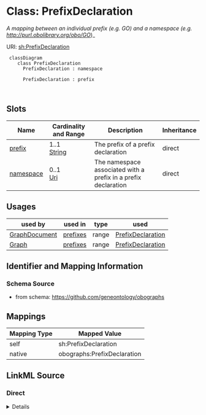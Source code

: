 # Class: PrefixDeclaration
_A mapping between an individual prefix (e.g. GO) and a namespace (e.g. http://purl.obolibrary.org/obo/GO_)_




URI: [sh:PrefixDeclaration](https://w3id.org/shacl/PrefixDeclaration)



```{mermaid}
 classDiagram
    class PrefixDeclaration
      PrefixDeclaration : namespace
        
      PrefixDeclaration : prefix
        
      
```




<!-- no inheritance hierarchy -->


## Slots

| Name | Cardinality and Range | Description | Inheritance |
| ---  | --- | --- | --- |
| [prefix](prefix.md) | 1..1 <br/> [String](String.md) | The prefix of a prefix declaration | direct |
| [namespace](namespace.md) | 0..1 <br/> [Uri](Uri.md) | The namespace associated with a prefix in a prefix declaration | direct |





## Usages

| used by | used in | type | used |
| ---  | --- | --- | --- |
| [GraphDocument](GraphDocument.md) | [prefixes](prefixes.md) | range | [PrefixDeclaration](PrefixDeclaration.md) |
| [Graph](Graph.md) | [prefixes](prefixes.md) | range | [PrefixDeclaration](PrefixDeclaration.md) |






## Identifier and Mapping Information







### Schema Source


* from schema: https://github.com/geneontology/obographs





## Mappings

| Mapping Type | Mapped Value |
| ---  | ---  |
| self | sh:PrefixDeclaration |
| native | obographs:PrefixDeclaration |





## LinkML Source

<!-- TODO: investigate https://stackoverflow.com/questions/37606292/how-to-create-tabbed-code-blocks-in-mkdocs-or-sphinx -->

### Direct

<details>
```yaml
name: PrefixDeclaration
description: A mapping between an individual prefix (e.g. GO) and a namespace (e.g.
  http://purl.obolibrary.org/obo/GO_)
from_schema: https://github.com/geneontology/obographs
rank: 1000
attributes:
  prefix:
    name: prefix
    description: The prefix of a prefix declaration.
    comments:
    - It is strongly recommended that the prefix is a valid NCName
    from_schema: https://github.com/geneontology/obographs
    rank: 1000
    slot_uri: sh:prefix
    key: true
    range: string
    required: true
  namespace:
    name: namespace
    description: The namespace associated with a prefix in a prefix declaration.
    from_schema: https://github.com/geneontology/obographs
    rank: 1000
    slot_uri: sh:namespace
    range: uri
class_uri: sh:PrefixDeclaration

```
</details>

### Induced

<details>
```yaml
name: PrefixDeclaration
description: A mapping between an individual prefix (e.g. GO) and a namespace (e.g.
  http://purl.obolibrary.org/obo/GO_)
from_schema: https://github.com/geneontology/obographs
rank: 1000
attributes:
  prefix:
    name: prefix
    description: The prefix of a prefix declaration.
    comments:
    - It is strongly recommended that the prefix is a valid NCName
    from_schema: https://github.com/geneontology/obographs
    rank: 1000
    slot_uri: sh:prefix
    key: true
    alias: prefix
    owner: PrefixDeclaration
    domain_of:
    - PrefixDeclaration
    range: string
    required: true
  namespace:
    name: namespace
    description: The namespace associated with a prefix in a prefix declaration.
    from_schema: https://github.com/geneontology/obographs
    rank: 1000
    slot_uri: sh:namespace
    alias: namespace
    owner: PrefixDeclaration
    domain_of:
    - PrefixDeclaration
    range: uri
class_uri: sh:PrefixDeclaration

```
</details>
